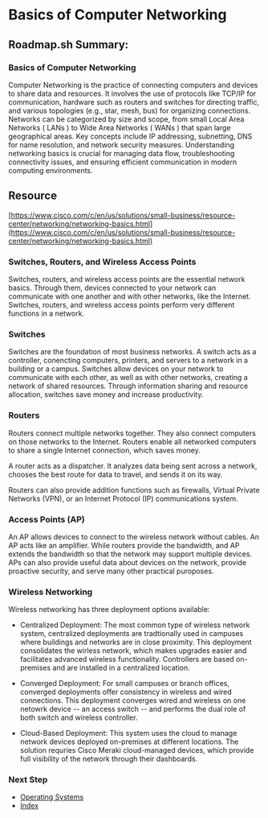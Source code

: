 # Basics of Computer Networking

## Roadmap.sh Summary:
### Basics of Computer Networking
Computer Networking is the practice of connecting computers and devices to share data and resources. It involves the use of protocols like TCP/IP for communication, hardware such as routers and switches for directing traffic, and various topologies (e.g., star, mesh, bus) for organizing connections. Networks can be categorized by size and scope, from small Local Area Networks ( LANs ) to Wide Area Networks ( WANs ) that span large geographical areas. Key concepts include IP addressing, subnetting, DNS for name resolution, and network security measures. Understanding networking basics is crucial for managing data flow, troubleshooting connectivity issues, and ensuring efficient communication in modern computing environments.

## Resource
[https://www.cisco.com/c/en/us/solutions/small-business/resource-center/networking/networking-basics.html](https://www.cisco.com/c/en/us/solutions/small-business/resource-center/networking/networking-basics.html)
### Switches, Routers, and Wireless Access Points
Switches, routers, and wireless access points are the essential network basics. Through them, devices connected to your network can communicate with one another and with other networks, like the Internet. Switches, routers, and wireless access points perform very different functions in a network.

### Switches
Switches are the foundation of most business networks. A switch acts as a controller, conencting computers, printers, and servers to a network in a building or a campus. Switches allow devices on your network to communicate with each other, as well as with other networks, creating a network of shared resources. Through information sharing and resource allocation, switches save money and increase productivity.

### Routers
Routers connect multiple networks together. They also connect computers on those networks to the Internet. Routers enable all networked computers to share a single Internet connection, which saves money.

A router acts as a dispatcher. It analyzes data being sent across a network, chooses the best route for data to travel, and sends it on its way.

Routers can also provide addition functions such as firewalls, Virtual Private Networks (VPN), or an Internet Protocol (IP) communications system.

### Access Points (AP)
An AP allows devices to connect to the wireless network without cables. An AP acts like an amplifier. While routers provide the bandwidth, and AP extends the bandwidth so that the network may support multiple devices. APs can also provide useful data about devices on the network, provide proactive security, and serve many other practical puroposes.


### Wireless Networking
Wireless networking has three deployment options available:
  - Centralized Deployment: The most common type of wireless network system, centralized deployments are tradtionally used in campuses where buildings and networks are in close proximity. This deployment consolidates the wirless network, which makes upgrades easier and facilitates advanced wireless functionality. Controllers are based on-premises and are installed in a centralized location.

  - Converged Deployment: For small campuses or branch offices, converged deployments offer consistency in wireless and wired connections. This deployment converges wired and wireless on one netowrk device -- an access switch -- and performs the dual role of both switch and wireless controller.

  - Cloud-Based Deployment: This system uses the cloud to manage network devices deployed on-premises at different locations. The solution requries Cisco Meraki cloud-managed devices, which provide full visibility of the network through their dashboards.

### Next Step
- [Operating Systems](https://github.com/Sisu-Sus/CyberSec-RoadMap/blob/main/Operating_Systems/Operating_Systems.md)
- [Index](https://github.com/Sisu-Sus/CyberSec-RoadMap/blob/main/index.md)
